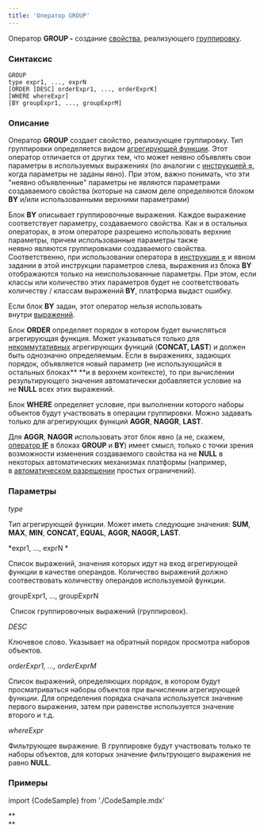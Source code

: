```yaml
---
title: 'Оператор GROUP'
---
```


Оператор **GROUP -** создание [свойства](Свойства.md), реализующего [группировку](Группировка_GROUP.md).

### Синтаксис 

    GROUP 
    type expr1, ..., exprN
    [ORDER [DESC] orderExpr1, ..., orderExprK]
    [WHERE whereExpr]
    [BY groupExpr1, ..., groupExprM]

### Описание

Оператор **GROUP** создает свойство, реализующее группировку. Тип группировки определяется видом [агрегирующей функции](Операции_с_множествами.md). Этот оператор отличается от других тем, что может неявно объявлять свои параметры в используемых выражениях (по аналогии с [инструкцией **=**](Инструкция_=.md), когда параметры не заданы явно). При этом, важно понимать, что эти "неявно объявленные" параметры не являются параметрами создаваемого свойства (которые на самом деле определяются блоком **BY** и/или использованными верхними параметрами)

Блок **BY** описывает группировочные выражения. Каждое выражение соответствует параметру, создаваемого свойства. Как и в остальных операторах, в этом операторе разрешено использовать верхние параметры, причем использованные параметры также неявно являются группировками создаваемого свойства. Соответственно, при использовании оператора в [инструкции **=**](Инструкция_=.md) и явном задании в этой инструкции параметров слева, выражения из блока **BY** отображаются только на неиспользованные параметры. При этом, если классы или количество этих параметров будет не соответствовать количеству / классам выражений **BY**, платформа выдаст ошибку. 

Если блок **BY** задан, этот оператор нельзя использовать внутри [выражений](Выражения.md).

Блок **ORDER** определяет порядок в котором будет вычисляться агрегирующая функция. Может указываться только для [некоммутативных](Операции_с_множествами.md) агрегирующих функций (**CONCAT, LAST**) и должен быть однозначно определяемым. Если в выражениях, задающих порядок, объявляется новый параметр (не использующийся в остальных блоках** **и в верхнем контексте), то при вычислении результирующего значения автоматически добавляется условие на не **NULL** всех этих выражений.

Блок **WHERE** определяет условие, при выполнении которого наборы объектов будут участвовать в операции группировки. Можно задавать только для агрегирующих функций **AGGR**, **NAGGR**, **LAST**.

Для **AGGR**, **NAGGR** использовать этот блок явно (а не, скажем, [оператор **IF**](Оператор_IF.md) в блоках **GROUP** и **BY**) имеет смысл, только с точки зрения возможности изменения создаваемого свойства на не **NULL** в некоторых автоматических механизмах платформы (например, в [автоматическом разрешении](Простые_ограничения.md) простых ограничений).

### Параметры

*type*

Тип агрегирующей функции. Может иметь следующие значения: **SUM**, **MAX**, **MIN**, **CONCAT, EQUAL**, ****AGGR, NAGGR, LAST****. 

*expr1, ..., exprN *

Список выражений, значения которых идут на вход агрегирующей функции в качестве операндов. Количество выражений должно соотвествовать количеству операндов используемой функции. 

groupExpr1, ..., groupExprN  

 Список группировочных выражений (группировок). 

*DESC*

Ключевое слово. Указывает на обратный порядок просмотра наборов объектов. 

*orderExpr1, ..., orderExprM*

Список выражений, определяющих порядок, в котором будут просматриваться наборы объектов при вычислении агрегирующей функции. Для определения порядка сначала используется значение первого выражения, затем при равенстве используется значение второго и т.д. 

*whereExpr*

Фильтрующее выражение. В группировке будут участвовать только те наборы объектов, для которых значение фильтрующего выражения не равно **NULL**.

### Примеры


import {CodeSample} from './CodeSample.mdx'

<CodeSample url="https://ru-documentation.lsfusion.org/sample?file=OperatorPropertySample&block=group"/>

**  
**
